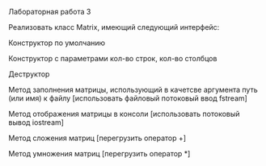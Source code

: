 Лабораторная работа 3

Реализовать класс Matrix, имеющий следующий интерфейс:

Конструктор по умолчанию

Конструктор с параметрами кол-во строк, кол-во столбцов
 
Деструктор
 
Метод заполнения матрицы, использующий в качетсве аргумента путь (или имя) к файлу [использовать файловый потоковый ввод fstream]
 
Метод отображения матрицы в консоли [использовать потоковый вывод iostream]
 
Метод сложения матриц [перегрузить оператор +]
 
Метод умножения матриц [перегрузить оператор *]
